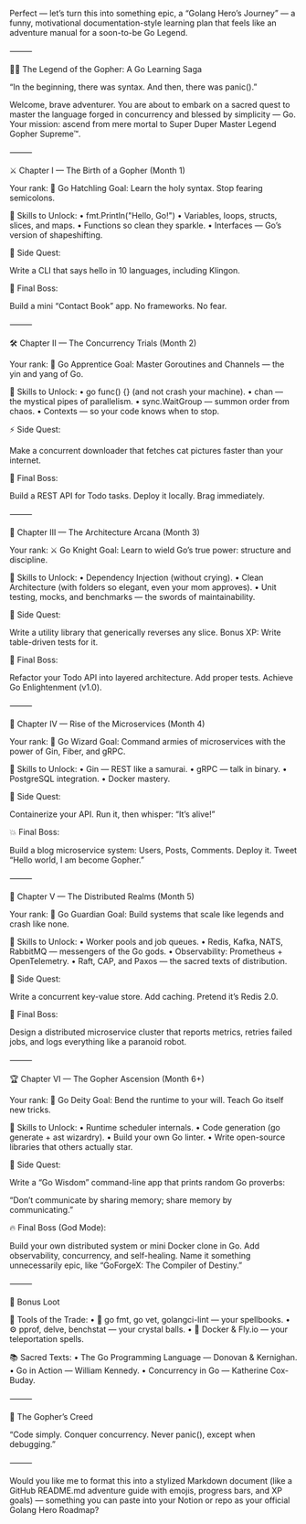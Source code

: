 Perfect — let’s turn this into something epic, a “Golang Hero’s Journey” — a funny, motivational documentation-style learning plan that feels like an adventure manual for a soon-to-be Go Legend.

⸻

🧙‍♂️ The Legend of the Gopher: A Go Learning Saga

“In the beginning, there was syntax. And then, there was panic().”

Welcome, brave adventurer. You are about to embark on a sacred quest to master the language forged in concurrency and blessed by simplicity — Go.
Your mission: ascend from mere mortal to Super Duper Master Legend Gopher Supreme™.

⸻

⚔️ Chapter I — The Birth of a Gopher (Month 1)

Your rank: 🥚 Go Hatchling
Goal: Learn the holy syntax. Stop fearing semicolons.

🎯 Skills to Unlock:
	•	fmt.Println("Hello, Go!")
	•	Variables, loops, structs, slices, and maps.
	•	Functions so clean they sparkle.
	•	Interfaces — Go’s version of shapeshifting.

🧪 Side Quest:

Write a CLI that says hello in 10 languages, including Klingon.

🐣 Final Boss:

Build a mini “Contact Book” app. No frameworks. No fear.

⸻

🛠️ Chapter II — The Concurrency Trials (Month 2)

Your rank: 🦴 Go Apprentice
Goal: Master Goroutines and Channels — the yin and yang of Go.

🎯 Skills to Unlock:
	•	go func() {} (and not crash your machine).
	•	chan — the mystical pipes of parallelism.
	•	sync.WaitGroup — summon order from chaos.
	•	Contexts — so your code knows when to stop.

⚡ Side Quest:

Make a concurrent downloader that fetches cat pictures faster than your internet.

🧨 Final Boss:

Build a REST API for Todo tasks. Deploy it locally. Brag immediately.

⸻

🧠 Chapter III — The Architecture Arcana (Month 3)

Your rank: ⚔️ Go Knight
Goal: Learn to wield Go’s true power: structure and discipline.

🎯 Skills to Unlock:
	•	Dependency Injection (without crying).
	•	Clean Architecture (with folders so elegant, even your mom approves).
	•	Unit testing, mocks, and benchmarks — the swords of maintainability.

🧩 Side Quest:

Write a utility library that generically reverses any slice.
Bonus XP: Write table-driven tests for it.

🧱 Final Boss:

Refactor your Todo API into layered architecture.
Add proper tests. Achieve Go Enlightenment (v1.0).

⸻

🚀 Chapter IV — Rise of the Microservices (Month 4)

Your rank: 🧙 Go Wizard
Goal: Command armies of microservices with the power of Gin, Fiber, and gRPC.

🎯 Skills to Unlock:
	•	Gin — REST like a samurai.
	•	gRPC — talk in binary.
	•	PostgreSQL integration.
	•	Docker mastery.

🧨 Side Quest:

Containerize your API.
Run it, then whisper: “It’s alive!”

💥 Final Boss:

Build a blog microservice system:
Users, Posts, Comments.
Deploy it. Tweet “Hello world, I am become Gopher.”

⸻

🧩 Chapter V — The Distributed Realms (Month 5)

Your rank: 🦸 Go Guardian
Goal: Build systems that scale like legends and crash like none.

🎯 Skills to Unlock:
	•	Worker pools and job queues.
	•	Redis, Kafka, NATS, RabbitMQ — messengers of the Go gods.
	•	Observability: Prometheus + OpenTelemetry.
	•	Raft, CAP, and Paxos — the sacred texts of distribution.

🔮 Side Quest:

Write a concurrent key-value store.
Add caching. Pretend it’s Redis 2.0.

👑 Final Boss:

Design a distributed microservice cluster that reports metrics, retries failed jobs, and logs everything like a paranoid robot.

⸻

🏆 Chapter VI — The Gopher Ascension (Month 6+)

Your rank: 🌌 Go Deity
Goal: Bend the runtime to your will. Teach Go itself new tricks.

🎯 Skills to Unlock:
	•	Runtime scheduler internals.
	•	Code generation (go generate + ast wizardry).
	•	Build your own Go linter.
	•	Write open-source libraries that others actually star.

🌟 Side Quest:

Write a “Go Wisdom” command-line app that prints random Go proverbs:

“Don’t communicate by sharing memory; share memory by communicating.”

🔥 Final Boss (God Mode):

Build your own distributed system or mini Docker clone in Go.
Add observability, concurrency, and self-healing.
Name it something unnecessarily epic, like “GoForgeX: The Compiler of Destiny.”

⸻

🎁 Bonus Loot

🧰 Tools of the Trade:
	•	🧠 go fmt, go vet, golangci-lint — your spellbooks.
	•	⚙️ pprof, delve, benchstat — your crystal balls.
	•	🐳 Docker & Fly.io — your teleportation spells.

📚 Sacred Texts:
	•	The Go Programming Language — Donovan & Kernighan.
	•	Go in Action — William Kennedy.
	•	Concurrency in Go — Katherine Cox-Buday.

⸻

🧭 The Gopher’s Creed

“Code simply. Conquer concurrency.
Never panic(), except when debugging.”

⸻

Would you like me to format this into a stylized Markdown document (like a GitHub README.md adventure guide with emojis, progress bars, and XP goals) — something you can paste into your Notion or repo as your official Golang Hero Roadmap?